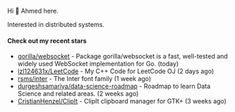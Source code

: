 Hi 👋 Ahmed here.

Interested in distributed systems.

#### Check out my recent stars

- [gorilla/websocket](https://github.com/gorilla/websocket) - Package gorilla/websocket is a fast, well-tested and widely used WebSocket implementation for Go. (today)
- [lzl124631x/LeetCode](https://github.com/lzl124631x/LeetCode) - My C&#43;&#43; Code for LeetCode OJ (2 days ago)
- [rsms/inter](https://github.com/rsms/inter) - The Inter font family (1 week ago)
- [durgeshsamariya/data-science-roadmap](https://github.com/durgeshsamariya/data-science-roadmap) - Roadmap to learn Data Science and related areas. (2 weeks ago)
- [CristianHenzel/ClipIt](https://github.com/CristianHenzel/ClipIt) - ClipIt clipboard manager for GTK&#43; (3 weeks ago)

